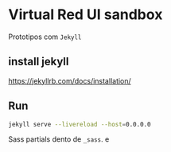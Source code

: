 # Virtual Red UI sandbox

Prototipos com `Jekyll`

## install jekyll
<https://jekyllrb.com/docs/installation/>

## Run

```bash
jekyll serve --livereload --host=0.0.0.0
```

Sass partials dento de `_sass`.
e
